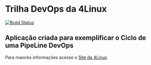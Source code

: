 # Trilha DevOps da 4Linux

<!-- Altere a Flag abaixo com sua URL do Travis -->
[![Build Status](https://travis-ci.org/gsmartins2017/DevOpsLab-HelloWorld.svg?branch=master)](https://travis-ci.org/gsmartins2017/DevOpsLab-HelloWorld)

## Aplicação criada para exemplificar o Ciclo de uma PipeLine DevOps


Para maiores informações acesse o [Site da 4Linux](https://www.4linux.com.br/cursos/devops)
